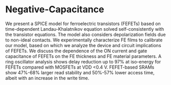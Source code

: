 # Negative-Capacitance

We present a SPICE model for ferroelectric transistors (FEFETs) based on time-dependent Landau-Khalatnikov equation solved self-consistently with the transistor equations. The model also considers depolarization fields due to non-ideal contacts. We experimentally characterize FE films to calibrate our model, based on which we analyze the device and circuit implications of FEFETs. We discuss the dependence of the ON current and gate capacitance of FEFETs on the FE thickness and FE material parameters. A ring oscillator analysis shows delay reduction up to 97% at iso-energy for FEFETs compared with MOSFETs at VDD <0.4 V. FEFET-based SRAMs show 47%-68% larger read stability and 50%-57% lower access time, albeit with an increase in the write time.




